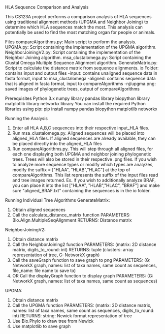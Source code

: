 HLA Sequence Comparison and Analysis

This CS123A project performs a comparison analysis of HLA sequences using traditional alignment methods (UPGMA and Neighbor Joining) to determine which HLA sequences match the most. This analysis can potentially be used to find the most matching organ for people or animals.

Files
compareAlgorithms.py: Main script to perform the analysis.
UPGMA.py: Script containing the implementation of the UPGMA algorithm.
NeighborJoiningV2.py: Script containing the implementation of the Neighbor Joining algorithm.
msa_clustalomega.py: Script containing the Clustal Omega Multiple Sequence Alignment algorithm.
GenerateMatrix.py: Script to calculate the distance matrix from sequence alignments.
io Folder: contains input and output files
    -input: contains unaligned sequence data in fasta format, input to msa_clustalomega
    -aligned: contains sequence data that is aligned in fasta format, input to compareAlgorithms
    -nj/upgma.png: saved images of phylogenetic trees, output of compareAlgorithms

Prerequisites
Python 3.x
numpy library
pandas library
biopython library
matplotlib library
networkx library
You can install the required Python libraries using pip:
pip install numpy pandas biopython matplotlib networkx

Running the Analysis
1. Enter all HLA A,B,C sequences into their respective input_HLA files.
2. Run msa_clustalomega.py. Aligned sequences will be placed into aligned_HLA files.
If aligned sequences are already available, they can be placed directly into the aligned_HLA files
3. Run compareAlgorithms.py.
This will step through all aligned files, for each one displaying both UPGMA and neighbor joining phylogenetic trees.
Trees will also be stored in their respective .png files.
If you wish to analyze more sequence types or modify which types are analyzes, modify the
suffix = ["HLAA", "HLAB","HLAC"] at the top of compareAlgorithms.
This list represents the suffix of the input files read and tree images returned.
Ex. If you wish to additionally analyze BRAF, you can place it into the list
["HLAA", "HLAB","HLAC", "BRAF"]
and make sure "aligned_BRAF.txt" containing the sequences is in the io folder.

Running Individual Tree Algorithms
GenerateMatrix:
1. Obtain aligned sequences
2. Call the calculate_distance_matrix function
PARAMETERS: Bio.Align.MultipleSeqAlignment
RETURNS: Distance matrix

NeighborJoiningV2:
1. Obtain distance matrix
2. Call the NeighborJoining2 function
PARAMETERS: (matrix: 2D distance matrix, digits_to_round: int)
RETURNS: tuple (clusters: array representation of tree, G: NetworkX graph)
3. Call the saveGraph function to save graph to png
PARAMETERS: (G: NetworkX graph, names: list of taxa names, same count as sequences, file_name: file name to save to)
4. OR Call the displayGraph function to display graph
PARAMETERS: (G: NetworkX graph, names: list of taxa names, same count as sequences)

UPGMA:
1. Obtain distance matrix
2. Call the UPGMA function
PARAMETERS: (matrix: 2D distance matrix, names: list of taxa names, same count as sequences, digits_to_round: int)
RETURNS: string: Newick format representation of tree
3. Use Bio.Phylo to draw tree from Newick
4. Use matplotlib to save graph